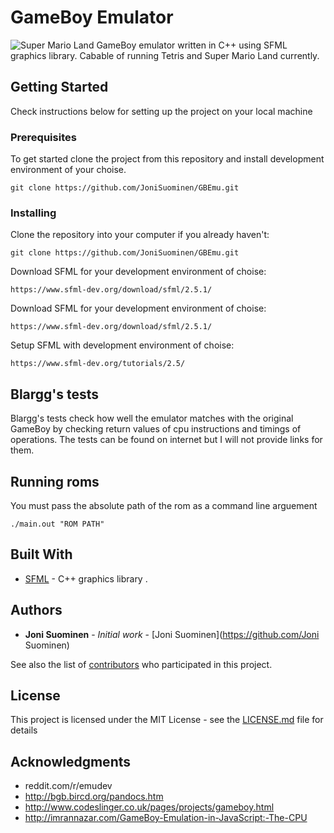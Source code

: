 # GameBoy Emulator
![Super Mario Land](https://i.imgur.com/XoIT385.gifv)
GameBoy emulator written in C++ using SFML graphics library.
Cabable of running Tetris and Super Mario Land currently.

## Getting Started

Check instructions below for setting up the project on your local machine

### Prerequisites

To get started clone the project from this repository and install
development environment of your choise.

```
git clone https://github.com/JoniSuominen/GBEmu.git
```

### Installing

Clone the repository into your computer if you already haven't: 

```
git clone https://github.com/JoniSuominen/GBEmu.git
```

Download SFML for your development environment of choise: 
```
https://www.sfml-dev.org/download/sfml/2.5.1/
```

Download SFML for your development environment of choise: 
```
https://www.sfml-dev.org/download/sfml/2.5.1/
```

Setup SFML with development environment of choise: 
```
https://www.sfml-dev.org/tutorials/2.5/
```

## Blargg's tests

Blargg's tests check how well the emulator matches
with the original GameBoy by checking return values of
cpu instructions and timings of operations.
The tests can be found on internet but I will not provide
links for them.

## Running roms
You must pass the absolute path of the rom as a command line arguement
```
./main.out "ROM PATH"
```


## Built With

* [SFML](https://www.sfml-dev.org/learn.php) - C++ graphics library
. 

## Authors

* **Joni Suominen** - *Initial work* - [Joni Suominen](https://github.com/Joni Suominen)

See also the list of [contributors](https://github.com/your/project/contributors) who participated in this project.

## License

This project is licensed under the MIT License - see the [LICENSE.md](LICENSE.md) file for details

## Acknowledgments

* reddit.com/r/emudev
* http://bgb.bircd.org/pandocs.htm
* http://www.codeslinger.co.uk/pages/projects/gameboy.html
* http://imrannazar.com/GameBoy-Emulation-in-JavaScript:-The-CPU
